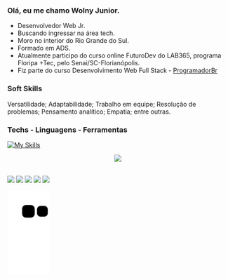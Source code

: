 ### Olá, eu me chamo Wolny Junior.
- Desenvolvedor Web Jr.
- Buscando ingressar na área tech.
- Moro no interior do Rio Grande do Sul.
- Formado em ADS.
- Atualmente participo do curso online FuturoDev do LAB365, programa Floripa +Tec, pelo Senai/SC-Florianópolis.
- Fiz parte do curso Desenvolvimento Web Full Stack - <a href="https://programadorbr.com/" target="_blank">ProgramadorBr</a>

### Soft Skills
 <p>Versatilidade; Adaptabilidade; Trabalho em equipe; Resolução de problemas; Pensamento analítico; Empatia; entre outras.</p>

### Techs - Linguagens - Ferramentas

[![My Skills](https://skillicons.dev/icons?i=html,css,bootstrap,nodejs,js,postgresql,express,postman,sequelize,vscode,git,vercel,github)](https://skillicons.dev)

<div align="center">
  <a href="https://github.com/WolnyJunior">
  <img height="180em" src="https://github-readme-stats.vercel.app/api?username=WolnyJunior&show_icons=true&theme=github_dark&include_all_commits=true&count_private=true">
</div>



##

<div>
    <a href="https://www.linkedin.com/in/wolny-junior-soares-magalh%C3%A3es-21a61b128/" target="_blank"><img src="https://img.shields.io/badge/-LinkedIn-%230077B5?style=for-the-badge&logo=linkedin&logoColor=white" target="_blank"></a>  
    <a href="https://wa.me/message/KWDA7GPLGIMRN1" target="_blank"><img src="https://img.shields.io/badge/WhatsApp-25D366?style=for-the-badge&logo=whatsapp&logoColor=white"></a>  
    <a href="https://www.instagram.com/juniorsorin/?next=%2F" target="_blank"><img src="https://img.shields.io/badge/-Instagram-%23E4405F?style=for-the-badge&logo=instagram&logoColor=white" target="_blank"></a>  
    <a href = "mailto:juninhosorin@gmail.com"><img src="https://img.shields.io/badge/Gmail-D14836?style=for-the-badge&logo=gmail&logoColor=white" target="_blank"></a>  
    <a href="https://portfolio-2023-dusky.vercel.app/"><img src="https://img.shields.io/badge/website-000000?style=for-the-badge&logo=About.me&logoColor=white"></a>

![Snake animation](https://github.com/WolnyJunior/WolnyJunior/blob/output/github-contribution-grid-snake.svg)

  


